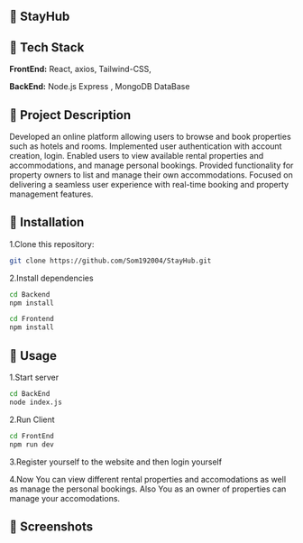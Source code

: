 ## 🔗 StayHub

## 🔗 Tech Stack

**FrontEnd:** React, axios, Tailwind-CSS,

**BackEnd:** Node.js Express , MongoDB DataBase

## 🔗 Project Description

Developed an online platform allowing users to browse and book properties such as hotels and rooms. Implemented user authentication with account creation, login. Enabled users to view available rental properties and accommodations, and manage personal bookings. Provided functionality for property owners to list and manage their own accommodations. Focused on delivering a seamless user experience with real-time booking and property management features.

## 🔗 Installation

1.Clone this repository:

```bash
git clone https://github.com/Som192004/StayHub.git
```

2.Install dependencies

```bash
cd Backend
npm install

cd Frontend
npm install
```

## 🔗 Usage

1.Start server

```bash
cd BackEnd
node index.js
```

2.Run Client

```bash
cd FrontEnd
npm run dev
```

3.Register yourself to the website and then login yourself

4.Now You can view different rental properties and accomodations as well as manage the personal bookings. Also You as an owner of properties can manage your accomodations.

## 🔗 Screenshots


